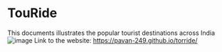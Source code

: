 # TouRide

This documents illustrates the popular tourist destinations across India
![image](https://user-images.githubusercontent.com/64021665/114019936-a1a94300-988c-11eb-9fce-b76fb2a31ab2.png)
Link to the website: https://pavan-249.github.io/torride/
